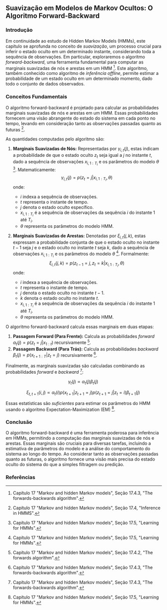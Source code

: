 ## Suavização em Modelos de Markov Ocultos: O Algoritmo Forward-Backward

### Introdução
Em continuidade ao estudo de Hidden Markov Models (HMMs), este capítulo se aprofunda no conceito de *suavização*, um processo crucial para inferir o estado oculto em um determinado instante, considerando toda a sequência de observações. Em particular, exploraremos o algoritmo *forward-backward*, uma ferramenta fundamental para computar as marginais suavizadas de nós e arestas em um HMM [^610]. Este algoritmo, também conhecido como algoritmo de *inferência offline*, permite estimar a probabilidade de um estado oculto em um determinado momento, dado todo o conjunto de dados observados.

### Conceitos Fundamentais

O algoritmo forward-backward é projetado para calcular as probabilidades marginais suavizadas de nós e arestas em um HMM. Essas probabilidades fornecem uma visão abrangente do estado do sistema em cada ponto no tempo, levando em consideração tanto as observações passadas quanto as futuras [^607].

As quantidades computadas pelo algoritmo são:

1.  **Marginais Suavizadas de Nós:** Representadas por $\gamma_{i,t}(j)$, estas indicam a probabilidade de que o estado oculto $z_t$ seja igual a $j$ no instante $t$, dado a sequência de observações $x_{i,1:T_i}$ e os parâmetros do modelo $\theta$ [^619]. Matematicamente:
    $$     \gamma_{i,t}(j) = p(z_t = j | x_{i,1:T_i}, \theta)\     $$
    onde:
    *   $i$ indexa a sequência de observações.
    *   $t$ representa o instante de tempo.
    *   $j$ denota o estado oculto específico.
    *   $x_{i,1:T_i}$ é a sequência de observações da sequência $i$ do instante 1 até $T_i$.
    *   $\theta$ representa os parâmetros do modelo HMM.

2.  **Marginais Suavizadas de Arestas:** Denotadas por $\xi_{i,t}(j, k)$, estas expressam a probabilidade conjunta de que o estado oculto no instante $t-1$ seja $j$ e o estado oculto no instante $t$ seja $k$, dado a sequência de observações $x_{i,1:T_i}$ e os parâmetros do modelo $\theta$ [^619]. Formalmente:
    $$     \xi_{i,t}(j, k) = p(z_{t-1} = j, z_t = k | x_{i,1:T_i}, \theta)\     $$
    onde:
    *   $i$ indexa a sequência de observações.
    *   $t$ representa o instante de tempo.
    *   $j$ denota o estado oculto no instante $t-1$.
    *   $k$ denota o estado oculto no instante $t$.
    *   $x_{i,1:T_i}$ é a sequência de observações da sequência $i$ do instante 1 até $T_i$.
    *   $\theta$ representa os parâmetros do modelo HMM.

O algoritmo forward-backward calcula essas marginais em duas etapas:

1.  **Passagem Forward (Para Frente):** Calcula as probabilidades *forward* $\alpha_t(j) = p(z_t = j | x_{1:t})$ recursivamente [^609].
2.  **Passagem Backward (Para Trás):** Calcula as probabilidades *backward* $\beta_t(j) = p(x_{t+1:T} | z_t = j)$ recursivamente [^611].

Finalmente, as marginais suavizadas são calculadas combinando as probabilidades *forward* e *backward* [^611]:

$$ \gamma_t(j) \propto \alpha_t(j) \beta_t(j)\ $$

$$ \xi_{t,t+1}(i,j) \propto \alpha_t(i) p(x_{t+1}|z_{t+1}=j) p(z_{t+1}=j|z_t=i) \beta_{t+1}(j)\ $$

Essas estatísticas são *suficientes* para estimar os parâmetros do HMM usando o algoritmo Expectation-Maximization (EM) [^619].

### Conclusão

O algoritmo forward-backward é uma ferramenta poderosa para inferência em HMMs, permitindo a computação das marginais suavizadas de nós e arestas. Essas marginais são cruciais para diversas tarefas, incluindo a estimativa de parâmetros do modelo e a análise do comportamento do sistema ao longo do tempo. Ao considerar tanto as observações passadas quanto as futuras, o algoritmo fornece uma visão mais precisa do estado oculto do sistema do que a simples filtragem ou predição.

### Referências
[^607]: Capítulo 17 "Markov and hidden Markov models", Seção 17.4, "Inference in HMMS".
[^609]: Capítulo 17 "Markov and hidden Markov models", Seção 17.4.2, "The forwards algorithm".
[^610]: Capítulo 17 "Markov and hidden Markov models", Seção 17.4.3, "The forwards-backwards algorithm".
[^611]: Capítulo 17 "Markov and hidden Markov models", Seção 17.4.3, "The forwards-backwards algorithm".
[^619]: Capítulo 17 "Markov and hidden Markov models", Seção 17.5, "Learning for HMMs".

<!-- END -->